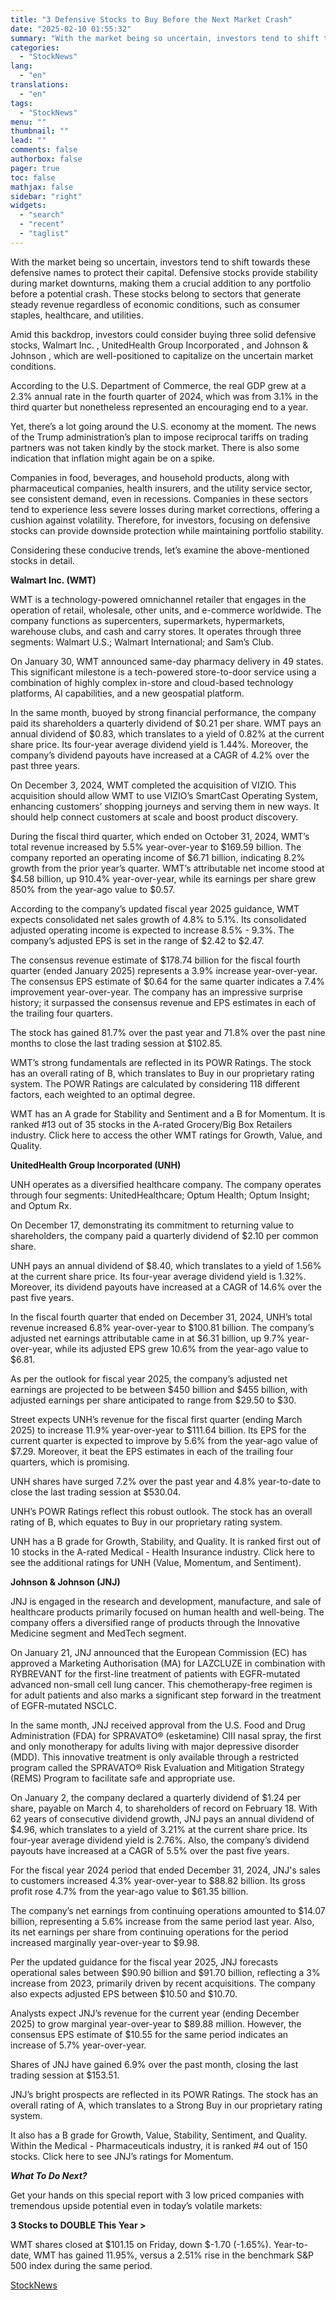 ```yaml
---
title: "3 Defensive Stocks to Buy Before the Next Market Crash"
date: "2025-02-10 01:55:32"
summary: "With the market being so uncertain, investors tend to shift towards these defensive names to protect their capital. Defensive stocks provide stability during market downturns, making them a crucial addition to any portfolio before a potential crash. These stocks belong to sectors that generate steady revenue regardless of economic conditions,..."
categories:
  - "StockNews"
lang:
  - "en"
translations:
  - "en"
tags:
  - "StockNews"
menu: ""
thumbnail: ""
lead: ""
comments: false
authorbox: false
pager: true
toc: false
mathjax: false
sidebar: "right"
widgets:
  - "search"
  - "recent"
  - "taglist"
---
```


With the market being so uncertain, investors tend to shift towards these defensive names to protect their capital. Defensive stocks provide stability during market downturns, making them a crucial addition to any portfolio before a potential crash. These stocks belong to sectors that generate steady revenue regardless of economic conditions, such as consumer staples, healthcare, and utilities.

Amid this backdrop, investors could consider buying three solid defensive stocks, Walmart Inc. , UnitedHealth Group Incorporated , and Johnson & Johnson , which are well-positioned to capitalize on the uncertain market conditions.

According to the U.S. Department of Commerce, the real GDP grew at a 2.3% annual rate in the fourth quarter of 2024, which was from 3.1% in the third quarter but nonetheless represented an encouraging end to a year.

Yet, there’s a lot going around the U.S. economy at the moment. The news of the Trump administration’s plan to impose reciprocal tariffs on trading partners was not taken kindly by the stock market. There is also some indication that inflation might again be on a spike.

Companies in food, beverages, and household products, along with pharmaceutical companies, health insurers, and the utility service sector, see consistent demand, even in recessions. Companies in these sectors tend to experience less severe losses during market corrections, offering a cushion against volatility. Therefore, for investors, focusing on defensive stocks can provide downside protection while maintaining portfolio stability.

Considering these conducive trends, let’s examine the above-mentioned stocks in detail.

**Walmart Inc. (****WMT****)**

WMT is a technology-powered omnichannel retailer that engages in the operation of retail, wholesale, other units, and e-commerce worldwide. The company functions as supercenters, supermarkets, hypermarkets, warehouse clubs, and cash and carry stores. It operates through three segments: Walmart U.S.; Walmart International; and Sam’s Club.

On January 30, WMT announced same-day pharmacy delivery in 49 states. This significant milestone is a tech-powered store-to-door service using a combination of highly complex in-store and cloud-based technology platforms, AI capabilities, and a new geospatial platform.

In the same month, buoyed by strong financial performance, the company paid its shareholders a quarterly dividend of $0.21 per share. WMT pays an annual dividend of $0.83, which translates to a yield of 0.82% at the current share price. Its four-year average dividend yield is 1.44%. Moreover, the company’s dividend payouts have increased at a CAGR of 4.2% over the past three years.

On December 3, 2024, WMT completed the acquisition of VIZIO. This acquisition should allow WMT to use VIZIO’s SmartCast Operating System, enhancing customers’ shopping journeys and serving them in new ways. It should help connect customers at scale and boost product discovery.

During the fiscal third quarter, which ended on October 31, 2024, WMT’s total revenue increased by 5.5% year-over-year to $169.59 billion. The company reported an operating income of $6.71 billion, indicating 8.2% growth from the prior year’s quarter. WMT’s attributable net income stood at $4.58 billion, up 910.4% year-over-year, while its earnings per share grew 850% from the year-ago value to $0.57.

According to the company’s updated fiscal year 2025 guidance, WMT expects consolidated net sales growth of 4.8% to 5.1%. Its consolidated adjusted operating income is expected to increase 8.5% - 9.3%. The company’s adjusted EPS is set in the range of $2.42 to $2.47.

The consensus revenue estimate of $178.74 billion for the fiscal fourth quarter (ended January 2025) represents a 3.9% increase year-over-year. The consensus EPS estimate of $0.64 for the same quarter indicates a 7.4% improvement year-over-year. The company has an impressive surprise history; it surpassed the consensus revenue and EPS estimates in each of the trailing four quarters.

The stock has gained 81.7% over the past year and 71.8% over the past nine months to close the last trading session at $102.85.

WMT’s strong fundamentals are reflected in its POWR Ratings. The stock has an overall rating of B, which translates to Buy in our proprietary rating system. The POWR Ratings are calculated by considering 118 different factors, each weighted to an optimal degree.

WMT has an A grade for Stability and Sentiment and a B for Momentum. It is ranked #13 out of 35 stocks in the A-rated Grocery/Big Box Retailers industry. Click here to access the other WMT ratings for Growth, Value, and Quality.

**UnitedHealth Group Incorporated (****UNH****)**

UNH operates as a diversified healthcare company. The company operates through four segments: UnitedHealthcare; Optum Health; Optum Insight; and Optum Rx.

On December 17, demonstrating its commitment to returning value to shareholders, the company paid a quarterly dividend of $2.10 per common share.

UNH pays an annual dividend of $8.40, which translates to a yield of 1.56% at the current share price. Its four-year average dividend yield is 1.32%. Moreover, its dividend payouts have increased at a CAGR of 14.6% over the past five years.

In the fiscal fourth quarter that ended on December 31, 2024, UNH’s total revenue increased 6.8% year-over-year to $100.81 billion. The company’s adjusted net earnings attributable came in at $6.31 billion, up 9.7% year-over-year, while its adjusted EPS grew 10.6% from the year-ago value to $6.81.

As per the outlook for fiscal year 2025, the company’s adjusted net earnings are projected to be between $450 billion and $455 billion, with adjusted earnings per share anticipated to range from $29.50 to $30.

Street expects UNH’s revenue for the fiscal first quarter (ending March 2025) to increase 11.9% year-over-year to $111.64 billion. Its EPS for the current quarter is expected to improve by 5.6% from the year-ago value of $7.29. Moreover, it beat the EPS estimates in each of the trailing four quarters, which is promising.

UNH shares have surged 7.2% over the past year and 4.8% year-to-date to close the last trading session at $530.04.

UNH’s POWR Ratings reflect this robust outlook. The stock has an overall rating of B, which equates to Buy in our proprietary rating system.

UNH has a B grade for Growth, Stability, and Quality. It is ranked first out of 10 stocks in the A-rated Medical - Health Insurance industry. Click here to see the additional ratings for UNH (Value, Momentum, and Sentiment).

**Johnson & Johnson (****JNJ****)**

JNJ is engaged in the research and development, manufacture, and sale of healthcare products primarily focused on human health and well-being. The company offers a diversified range of products through the Innovative Medicine segment and MedTech segment.

On January 21, JNJ announced that the European Commission (EC) has approved a Marketing Authorisation (MA) for LAZCLUZE in combination with RYBREVANT for the first-line treatment of patients with EGFR-mutated advanced non-small cell lung cancer. This chemotherapy-free regimen is for adult patients and also marks a significant step forward in the treatment of EGFR-mutated NSCLC.

In the same month, JNJ received approval from the U.S. Food and Drug Administration (FDA) for SPRAVATO® (esketamine) CIII nasal spray, the first and only monotherapy for adults living with major depressive disorder (MDD). This innovative treatment is only available through a restricted program called the SPRAVATO® Risk Evaluation and Mitigation Strategy (REMS) Program to facilitate safe and appropriate use.

On January 2, the company declared a quarterly dividend of $1.24 per share, payable on March 4, to shareholders of record on February 18. With 62 years of consecutive dividend growth, JNJ pays an annual dividend of $4.96, which translates to a yield of 3.21% at the current share price. Its four-year average dividend yield is 2.76%. Also, the company’s dividend payouts have increased at a CAGR of 5.5% over the past five years.

For the fiscal year 2024 period that ended December 31, 2024, JNJ's sales to customers increased 4.3% year-over-year to $88.82 billion. Its gross profit rose 4.7% from the year-ago value to $61.35 billion.

The company’s net earnings from continuing operations amounted to $14.07 billion, representing a 5.6% increase from the same period last year. Also, its net earnings per share from continuing operations for the period increased marginally year-over-year to $9.98.

Per the updated guidance for the fiscal year 2025, JNJ forecasts operational sales between $90.90 billion and $91.70 billion, reflecting a 3% increase from 2023, primarily driven by recent acquisitions. The company also expects adjusted EPS between $10.50 and $10.70.

Analysts expect JNJ’s revenue for the current year (ending December 2025) to grow marginal year-over-year to $89.88 million. However, the consensus EPS estimate of $10.55 for the same period indicates an increase of 5.7% year-over-year.

Shares of JNJ have gained 6.9% over the past month, closing the last trading session at $153.51.

JNJ’s bright prospects are reflected in its POWR Ratings. The stock has an overall rating of A, which translates to a Strong Buy in our proprietary rating system.

It also has a B grade for Growth, Value, Stability, Sentiment, and Quality. Within the Medical - Pharmaceuticals industry, it is ranked #4 out of 150 stocks. Click here to see JNJ’s ratings for Momentum.

***What To Do Next?***

Get your hands on this special report with 3 low priced companies with tremendous upside potential even in today’s volatile markets:

**3 Stocks to DOUBLE This Year >**

WMT shares closed at $101.15 on Friday, down $-1.70 (-1.65%). Year-to-date, WMT has gained 11.95%, versus a 2.51% rise in the benchmark S&P 500 index during the same period.

[StockNews](https://www.tradingview.com/news/stocknews:33b64bcf5094b:0-3-defensive-stocks-to-buy-before-the-next-market-crash/)
